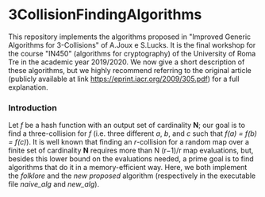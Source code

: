 # 3CollisionFindingAlgorithms
This repository implements the algorithms proposed in "Improved Generic Algorithms for 3-Collisions" of A.Joux e S.Lucks.
It is the final workshop for the course "IN450" (algorithms for cryptography) of the University of Roma Tre in the academic year 2019/2020.
We now give a short description of these algorithms, but we highly recommend referring to the original article (publicly available at link https://eprint.iacr.org/2009/305.pdf)
for a full explanation.

### Introduction
Let *f* be a hash function with an output set of cardinality **N**; our goal is to find a three-collision for *f* (i.e. three different *a*, *b*, and *c* such that *f(a) = f(b) = f(c)*).
It is well known that finding an *r*-collision for a random map over a finite set of cardinality **N** requires more than N (r−1)/r map evaluations, but, besides this lower bound on the evaluations needed, a prime goal is to find algorithms that do it in a memory-efficient way.
Here, we both implement the *folklore* and the *new proposed* algorithm (respectively in the executable file *naive_alg* and *new_alg*).
